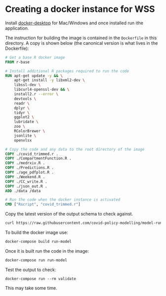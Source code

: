 # Creating a docker instance for WSS

Install [docker-desktop](https://www.docker.com/products/docker-desktop) for Mac/Windows and once installed run ithe application.

The instruction for building the image is contained in the `Dockerfile` in this directory. A copy is shown below (the canonical version is what lives in the Dockerfile):

```dockerfile
# Get a base R docker image
FROM r-base

# Install additional R packages required to run the code
RUN apt-get update -y && \
    apt-get install -y libxml2-dev \
    libssl-dev \
    libcurl4-openssl-dev && \
    install2.r --error \
    devtools \
    readr \
    dplyr \
    tidyr \
    ggplot2 \
    lubridate \
    zoo \
    RColorBrewer \
    jsonlite \
    openxlsx

# Copy the code and any data to the root directory of the image
COPY ./covid_trimmed.r .
COPY ./CompartmentFunction.R .
COPY ./medrxiv.R .
COPY ./Predictions.R .
COPY ./age_pdfplot.R .
COPY ./Weekend.R .
COPY ./CC_write.R .
COPY ./json_out.R .
ADD ./data /data

# Run the code when the docker instance is activated
CMD ["Rscript", "covid_trimmed.r"]
```

Copy the latest version of the output schema to check against.

```bash
curl https://raw.githubusercontent.com/covid-policy-modelling/model-runner/main/packages/api/schema/output.json -o schema.json
```

To build the docker image use:

```dockerfile
docker-compose build run-model 
```
Once it is built run the code in the image:

```dockerfile
docker-compose run run-model
```

Test the output to check:

```docker
docker-compose run --rm validate
```

This may take some time.

